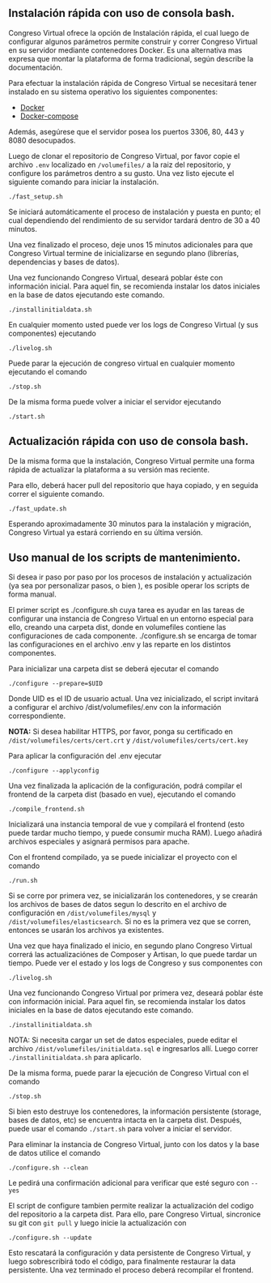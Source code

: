## Instalación rápida con uso de consola bash.
Congreso Virtual ofrece la opción de Instalación rápida, el cual luego de configurar algunos parámetros permite construir y correr Congreso Virtual en su servidor mediante contenedores Docker. Es una alternativa mas expresa que montar la plataforma de forma tradicional, según describe la documentación.

Para efectuar la instalación rápida de Congreso Virtual se necesitará tener instalado en su sistema operativo los siguientes componentes:

 - [Docker](https://docs.docker.com/get-started/)
 - [Docker-compose](https://docs.docker.com/compose/install/)

Además, asegúrese que el servidor posea los puertos 3306, 80, 443 y 8080 desocupados. 

Luego de clonar el repositorio de Congreso Virtual, por favor copie el archivo `.env` localizado en `/volumefiles/` a la raiz del repositorio, y configure los parámetros dentro a su gusto. Una vez listo ejecute el siguiente comando para iniciar la instalación.

    ./fast_setup.sh

Se iniciará automáticamente el proceso de instalación y puesta en punto; el cual dependiendo del rendimiento de su servidor tardará dentro de 30 a 40 minutos. 

Una vez finalizado el proceso, deje unos 15 minutos adicionales para que Congreso Virtual termine de inicializarse en segundo plano (librerías, dependencias y bases de datos). 

Una vez funcionando Congreso Virtual, deseará poblar éste con información inicial. Para aquel fin, se recomienda instalar los datos iniciales en la base de datos ejecutando este comando.

    ./installinitialdata.sh

En cualquier momento usted puede ver los logs de Congreso Virtual (y sus componentes) ejecutando

    ./livelog.sh

Puede parar la ejecución de congreso virtual en cualquier momento ejecutando el comando 

    ./stop.sh

De la misma forma puede volver a iniciar el servidor ejecutando

    ./start.sh

## Actualización rápida con uso de consola bash.
De la misma forma que la instalación, Congreso Virtual permite una forma rápida de actualizar la plataforma a su versión mas reciente.

Para ello, deberá hacer pull del repositorio que haya copiado, y en seguida correr el siguiente comando.

    ./fast_update.sh

Esperando aproximadamente 30 minutos para la instalación y migración, Congreso Virtual ya estará corriendo en su última versión. 

## Uso manual de los scripts de mantenimiento.
Si desea ir paso por paso por los procesos de instalación y actualización (ya sea por personalizar pasos, o bien ), es posible operar los scripts de forma manual.

El primer script es ./configure.sh cuya tarea es ayudar en las tareas de configurar una instancia de Congreso Virtual en un entorno especial para ello, creando una carpeta dist, donde en volumefiles contiene las configuraciones de cada componente. ./configure.sh se encarga de tomar las configuraciones en el archivo .env y las reparte en los distintos componentes. 

Para inicializar una carpeta dist se deberá ejecutar el comando

    ./configure --prepare=$UID
Donde UID es el ID de usuario actual. Una vez inicializado, el script invitará a configurar el archivo /dist/volumefiles/.env con la información correspondiente. 

**NOTA:** Si desea habilitar HTTPS, por favor, ponga su certificado en `/dist/volumefiles/certs/cert.crt` y `/dist/volumefiles/certs/cert.key`

Para aplicar la configuración del .env ejecutar

    ./configure --applyconfig
Una vez finalizada la aplicación de la configuración, podrá compilar el frontend de la carpeta dist (basado en vue), ejecutando el comando

    ./compile_frontend.sh

Inicializará una instancia temporal de vue y compilará el frontend (esto puede tardar mucho tiempo, y puede consumir mucha RAM). Luego añadirá archivos especiales y asignará permisos para apache.  

Con el frontend compilado, ya se puede inicializar el proyecto con el comando 

    ./run.sh

Si se corre por primera vez, se inicializarán los contenedores, y se crearán los archivos de bases de datos segun lo descrito en el archivo de configuración en `/dist/volumefiles/mysql` y `/dist/volumefiles/elasticsearch`. Si no es la primera vez que se corren, entonces se usarán los archivos ya existentes.

Una vez que haya finalizado el inicio, en segundo plano Congreso Virtual correrá las actualizaciónes de Composer y Artisan, lo que puede tardar un tiempo. Puede ver el estado y los logs de Congreso y sus componentes con

    ./livelog.sh

Una vez funcionando Congreso Virtual por primera vez, deseará poblar éste con información inicial. Para aquel fin, se recomienda instalar los datos iniciales en la base de datos ejecutando este comando.

    ./installinitialdata.sh

NOTA: Si necesita cargar un set de datos especiales, puede editar el archivo `/dist/volumefiles/initialdata.sql` e ingresarlos allí. Luego correr `./installinitialdata.sh` para aplicarlo.

De la misma forma, puede parar la ejecución de Congreso Virtual con el comando

    ./stop.sh

Si bien esto destruye los contenedores, la información persistente (storage, bases de datos, etc) se encuentra intacta en la carpeta dist. Después, puede usar el comando `./start.sh` para volver a iniciar el servidor. 

Para eliminar la instancia de Congreso Virtual, junto con los datos y la base de datos utilice el comando

    ./configure.sh --clean

Le pedirá una confirmación adicional para verificar que esté seguro con `--yes`

El script de configure tambien permite realizar la actualización del codigo del repositorio a la carpeta dist. Para ello, pare Congreso Virtual, sincronice su git con `git pull` y luego inicie la actualización con

    ./configure.sh --update

Esto rescatará la configuración y data persistente de Congreso Virtual, y luego sobrescribirá todo el código, para finalmente restaurar la data persistente. Una vez terminado el proceso deberá recompilar el frontend.  